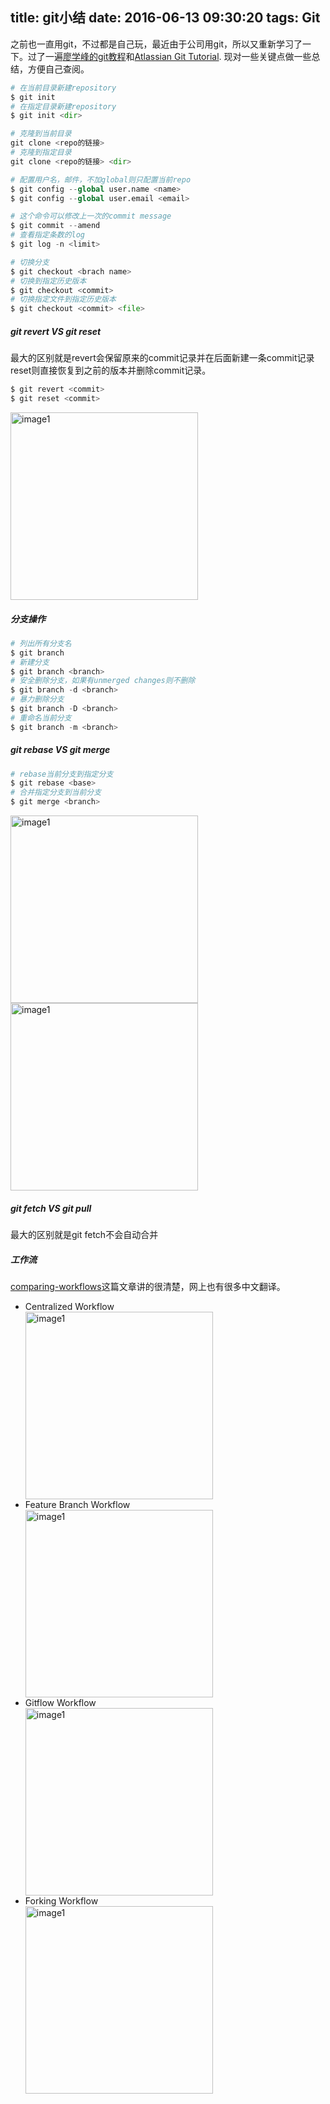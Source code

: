 title: git小结
date: 2016-06-13 09:30:20
tags: Git
---
之前也一直用git，不过都是自己玩，最近由于公司用git，所以又重新学习了一下。过了一遍[廖学峰的git教程](http://www.liaoxuefeng.com/wiki/0013739516305929606dd18361248578c67b8067c8c017b000/)和[Atlassian Git Tutorial](https://www.atlassian.com/git/tutorials/what-is-version-control/). 现对一些关键点做一些总结，方便自己查阅。

```python
# 在当前目录新建repository
$ git init
# 在指定目录新建repository
$ git init <dir>
```
```python
# 克隆到当前目录
git clone <repo的链接>
# 克隆到指定目录
git clone <repo的链接> <dir>
```
<!--more-->
```python
# 配置用户名，邮件，不加global则只配置当前repo
$ git config --global user.name <name>
$ git config --global user.email <email>
```
```python
# 这个命令可以修改上一次的commit message
$ git commit --amend
# 查看指定条数的log
$ git log -n <limit>
```
```python
# 切换分支
$ git checkout <brach name>
# 切换到指定历史版本
$ git checkout <commit>
# 切换指定文件到指定历史版本
$ git checkout <commit> <file>
```
##### git revert VS git reset
最大的区别就是revert会保留原来的commit记录并在后面新建一条commit记录
reset则直接恢复到之前的版本并删除commit记录。
```python
$ git revert <commit>
$ git reset <commit>
```
![image1](/images/git小结_1.png)

##### 分支操作
```python
# 列出所有分支名
$ git branch
# 新建分支
$ git branch <branch>
# 安全删除分支，如果有unmerged changes则不删除
$ git branch -d <branch>
# 暴力删除分支
$ git branch -D <branch>
# 重命名当前分支
$ git branch -m <branch>
```
##### git rebase VS git merge
```python
# rebase当前分支到指定分支
$ git rebase <base>
# 合并指定分支到当前分支
$ git merge <branch>
```
![image1](/images/git小结_2.png)
![image1](/images/git小结_3.png)

##### git fetch VS git pull
最大的区别就是git fetch不会自动合并

##### 工作流
[comparing-workflows](https://www.atlassian.com/git/tutorials/comparing-workflows)这篇文章讲的很清楚，网上也有很多中文翻译。
* Centralized Workflow
![image1](/images/git小结_4.png)
* Feature Branch Workflow
![image1](/images/git小结_5.png)
* Gitflow Workflow
![image1](/images/git小结_6.png)
* Forking Workflow
![image1](/images/git小结_7.png)
<style>
img[alt="image1"] {
  width:300px;
  display: block;
}
</style>